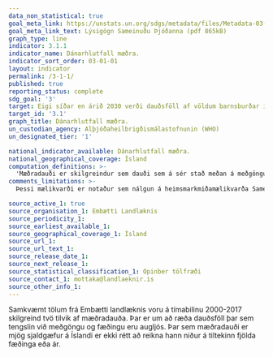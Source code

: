 ```yaml
---
data_non_statistical: true
goal_meta_link: https://unstats.un.org/sdgs/metadata/files/Metadata-03-01-01.pdf
goal_meta_link_text: Lýsigögn Sameinuðu Þjóðanna (pdf 865kB)
graph_type: line
indicator: 3.1.1
indicator_name: Dánarhlutfall mæðra.
indicator_sort_order: 03-01-01
layout: indicator
permalink: /3-1-1/
published: true
reporting_status: complete
sdg_goal: '3'
target: Eigi síðar en árið 2030 verði dauðsföll af völdum barnsburðar í heiminum komin niður fyrir 70 af hverjum 100.000 börnum sem fæðast á lífi.
target_id: '3.1'
graph_title: Dánarhlutfall mæðra.
un_custodian_agency: Alþjóðaheilbrigðismálastofnunin (WHO)
un_designated_tier: '1'

national_indicator_available: Dánarhlutfall mæðra.
national_geographical_coverage: Ísland
computation_definitions: >-
  'Mæðradauði er skilgreindur sem dauði sem á sér stað meðan á meðgöngu stendur eða innan 42 dögum eftir að meðgöngu lýkur, óháð lengd eða staðsetningu meðgöngu, af öllum þeim sökum sem tengdar eru meðgöngunni, en ekki vegna slysa eða ótengdra atvika'
comments_limitations: >-
  Þessi mælikvarði er notaður sem nálgun á heimsmarkmiðamælikvarða Sameinuðu Þjóðanna. Þar sem því má við komast er unnið að því að finna eða þróa Íslensk gögn til að uppfylla forskrift Sameinuðu Þjóðanna. Þessi mælikvarði var fundinn í samstarfi við sérfræðinga á þessu sviði.

source_active_1: true
source_organisation_1: Embætti Landlæknis
source_periodicity_1:
source_earliest_available_1:
source_geographical_coverage_1: Ísland
source_url_1:
source_url_text_1:
source_release_date_1:
source_next_release_1:
source_statistical_classification_1: Opinber tölfræði
source_contact_1: mottaka@landlaeknir.is
source_other_info_1:
---
```


Samkvæmt tölum frá Embætti landlæknis voru á tímabilinu 2000-2017 skilgreind tvö tilvik af mæðradauða. Þar er um að ræða dauðsföll þar sem tengslin við meðgöngu og fæðingu eru augljós. Þar sem mæðradauði er mjög sjaldgæfur á Íslandi er ekki rétt að reikna hann niður á tiltekinn fjölda fæðinga eða ár.
